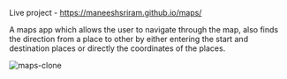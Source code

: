 Live project - https://maneeshsriram.github.io/maps/

A maps app which allows the user to navigate through the map, also finds the direction from a place to other by either entering the start and destination places or directly the coordinates of the places.

![maps-clone](https://user-images.githubusercontent.com/65223389/133486773-4570f96c-ef27-42ac-939d-601802163c9c.png)

